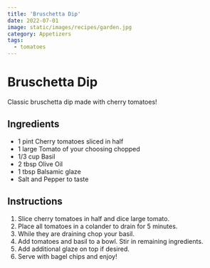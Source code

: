 ```yaml
---
title: 'Bruschetta Dip'
date: 2022-07-01
image: static/images/recipes/garden.jpg
category: Appetizers
tags:
  - tomatoes
---
```



# Bruschetta Dip

Classic bruschetta dip made with cherry tomatoes!

## Ingredients


- 1 pint Cherry tomatoes sliced in half
- 1 large Tomato of your choosing chopped
- 1/3 cup Basil
- 2 tbsp Olive Oil
- 1 tbsp Balsamic glaze
-   Salt and Pepper to taste



## Instructions


1. Slice cherry tomatoes in half and dice large tomato.
2. Place all tomatoes in a colander to drain for 5 minutes.
3. While they are draining chop your basil.
4. Add tomatoes and basil to a bowl. Stir in remaining ingredients.
5. Add additional glaze on top if desired.
6. Serve with bagel chips and enjoy!
